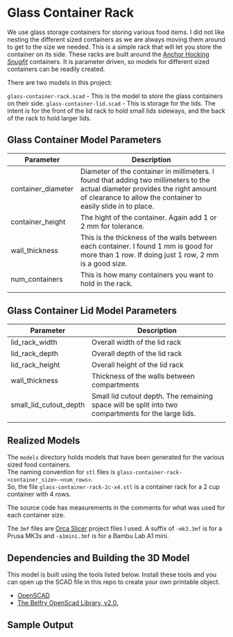 # Glass Container Rack

We use glass storage containers for storing various food items. I did not like nesting the different
sized containers as we are always moving them around to get to the size we needed. This is a simple rack that will let
you store the container on its side. These racks are built around the [Anchor Hocking _Snugfit_](https://www.anchorhocking.com/snug-fit/)
containers. It is parameter driven, so models for different sized containers can be readily created.

There are two models in this project:

`glass-container-rack.scad` - This is the model to store the glass containers on their side.
`glass-container-lid.scad` - This is storage for the lids. The intent is for the front of the lid rack to hold small lids sideways, and the
back of the rack to hold larger lids.

## Glass Container Model Parameters

| Parameter          | Description                                                                                                                                                                                     |
| ------------------ | ----------------------------------------------------------------------------------------------------------------------------------------------------------------------------------------------- |
| container_diameter | Diameter of the container in millimeters. I found that adding two millimeters to the actual diameter provides the right amount of clearance to allow the container to easily slide in to place. |
| container_height   | The hight of the container. Again add 1 or 2 mm for tolerance.                                                                                                                                  |
| wall_thickness     | This is the thickness of the walls between each container. I found 1 mm is good for more than 1 row. If doing just 1 row, 2 mm is a good size.                                                  |
| num_containers     | This is how many containers you want to hold in the rack.                                                                                                                                       |
|                    |                                                                                                                                                                                                 |

## Glass Container Lid Model Parameters

| Parameter              | Description                                                                                         |
| ---------------------- | --------------------------------------------------------------------------------------------------- |
| lid_rack_width         | Overall width of the lid rack                                                                       |
| lid_rack_depth         | Overall depth of the lid rack                                                                       |
| lid_rack_height        | Overall height of the lid rack                                                                      |
| wall_thickness         | Thickness of the walls between compartments                                                         |
| small_lid_cutout_depth | Small lid cutout depth. The remaining space will be split into two compartments for the large lids. |
|                        |                                                                                                     |

## Realized Models

The `models` directory holds models that have been generated for the various sized food containers.  
The naming convention for `stl` files is `glass-container-rack-<container_size>-<num_rows>`.  
So, the file `glass-container-rack-2c-x4.stl` is a container rack for a 2 cup container with 4 rows.

The source code has measurements in the comments for what was used for each container size.

The `3mf` files are [Orca Slicer](https://orcaslicer.com) project files I used. A suffix of `-mk3.3mf` is for a Prusa MK3s and `-a1mini.3mf` is for a Bambu Lab A1 mini.

## Dependencies and Building the 3D Model

This model is built using the tools listed below. Install these tools and you can open up the SCAD file in this repo to create your own printable object.

- [OpenSCAD](https://openscad.org)
- [The Belfry OpenScad Library, v2.0.](https://github.com/BelfrySCAD/BOSL2)

## Sample Output

